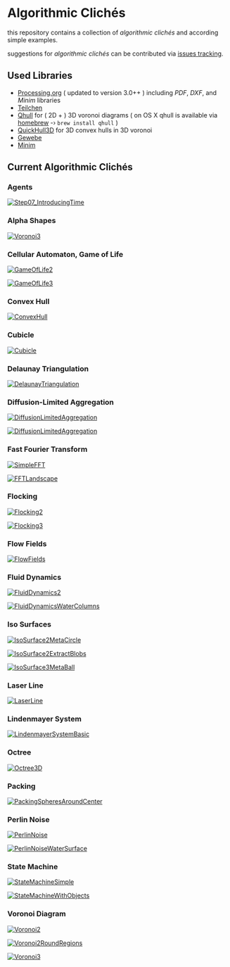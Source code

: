 # Algorithmic Clichés

this repository contains a collection of _algorithmic clichés_ and according simple examples.

suggestions for _algorithmic clichés_ can be contributed via [issues tracking](./issues).

## Used Libraries

* [Processing.org](http://www.processing.org/) ( updated to version 3.0++ ) including _PDF_, _DXF_, and _Minim_ libraries
* [Teilchen](https://github.com/dennisppaul/teilchen)
* [Qhull](http://www.qhull.org/) for ( 2D + ) 3D voronoi diagrams ( on OS X qhull is available via [homebrew](http://brew.sh) -› ```brew install qhull``` )
* [QuickHull3D](http://www.cs.ubc.ca/~lloyd/java/quickhull3d.html) for 3D convex hulls in 3D voronoi
* [Gewebe](https://github.com/dennisppaul/gewebe/)
* [Minim](http://code.compartmental.net/minim/)

## Current Algorithmic Clichés

### Agents

[![Step07_IntroducingTime](./images/sketches/Agents.png)](./src/de/hfkbremen/algorithmiccliches/examples/SketchAgents_Step07_IntroducingTime.java)

### Alpha Shapes

[![Voronoi3](./images/sketches/AlphaShape3.png)](./src/de/hfkbremen/algorithmiccliches/examples/SketchAlphaShape3.java)

### Cellular Automaton, Game of Life

[![GameOfLife2](./images/sketches/CellularAutomataGameOfLife2.png)](./src/de/hfkbremen/algorithmiccliches/examples/SketchCellularAutomataGameOfLife2.java)

[![GameOfLife3](./images/sketches/CellularAutomataGameOfLife3.png)](./src/de/hfkbremen/algorithmiccliches/examples/SketchCellularAutomataGameOfLife3.java)

### Convex Hull

[![ConvexHull](./images/sketches/ConvexHull3.png)](./src/de/hfkbremen/algorithmiccliches/examples/SketchConvexHull3.java)

### Cubicle

[![Cubicle](./images/sketches/Cubicle.png)](./src/de/hfkbremen/algorithmiccliches/examples/SketchCubicle.java)

### Delaunay Triangulation

[![DelaunayTriangulation](./images/sketches/DelaunayTriangulation2.png)](./src/de/hfkbremen/algorithmiccliches/examples/SketchDelaunayTriangulation2.java)

### Diffusion-Limited Aggregation

[![DiffusionLimitedAggregation](./images/sketches/DiffusionLimitedAggregation.png)](./src/de/hfkbremen/algorithmiccliches/examples/SketchDiffusionLimitedAggregation.java)

[![DiffusionLimitedAggregation](./images/sketches/DiffusionLimitedAggregationWithIsoSurfaces.png)](./src/de/hfkbremen/algorithmiccliches/examples/SketchDiffusionLimitedAggregationWithIsoSurfaces.java)

### Fast Fourier Transform

[![SimpleFFT](./images/sketches/FFTSimple.png)](./src/de/hfkbremen/algorithmiccliches/examples/SketchFFTSimple.java)

[![FFTLandscape](./images/sketches/FFTLandscape.png)](./src/de/hfkbremen/algorithmiccliches/examples/SketchFFTLandscape.java)

### Flocking

[![Flocking2](./images/sketches/Flocking2.png)](./src/de/hfkbremen/algorithmiccliches/examples/SketchFlocking2.java)

[![Flocking3](./images/sketches/Flocking3.png)](./src/de/hfkbremen/algorithmiccliches/examples/SketchFlocking3.java)

### Flow Fields

[![FlowFields](./images/sketches/FlowFields.png)](./src/de/hfkbremen/algorithmiccliches/examples/SketchFlowFields.java)

### Fluid Dynamics

[![FluidDynamics2](./images/sketches/FluidDynamics2.png)](./src/de/hfkbremen/algorithmiccliches/examples/SketchFluidDynamics2.java)

[![FluidDynamicsWaterColumns](./images/sketches/FluidDynamicsWaterColumns.png)](./src/de/hfkbremen/algorithmiccliches/examples/SketchFluidDynamicsWaterColumns.java)

### Iso Surfaces

[![IsoSurface2MetaCircle](./images/sketches/IsoSurface2MetaCircle.png)](./src/de/hfkbremen/algorithmiccliches/examples/SketchIsoSurface2MetaCircle.java)

[![IsoSurface2ExtractBlobs](./images/sketches/IsoSurface2ExtractBlobs.png)](./src/de/hfkbremen/algorithmiccliches/examples/SketchIsoSurface2ExtractBlobs.java)

[![IsoSurface3MetaBall](./images/sketches/IsoSurface3MetaBall.png)](./src/de/hfkbremen/algorithmiccliches/examples/SketchIsoSurface3MetaBall.java)

### Laser Line

[![LaserLine](./images/sketches/LaserLine.png)](./src/de/hfkbremen/algorithmiccliches/examples/SketchLaserLine.java)

### Lindenmayer System

[![LindenmayerSystemBasic](./images/sketches/LindenmayerSystemBasic.png)](./src/de/hfkbremen/algorithmiccliches/examples/SketchLindenmayerSystemBasic.java)

### Octree

[![Octree3D](./images/sketches/Octree3D.png)](./src/de/hfkbremen/algorithmiccliches/examples/SketchOctree3D.java)

### Packing

[![PackingSpheresAroundCenter](./images/sketches/PackingSpheresAroundCenter.png)](./src/de/hfkbremen/algorithmiccliches/examples/SketchPackingSpheresAroundCenter.java)

### Perlin Noise

[![PerlinNoise](./images/sketches/PerlinNoise.png)](./src/de/hfkbremen/algorithmiccliches/examples/SketchPerlinNoise.java)

[![PerlinNoiseWaterSurface](./images/sketches/PerlinNoiseWaterSurface.png)](./src/de/hfkbremen/algorithmiccliches/examples/SketchPerlinNoiseWaterSurface.java)

### State Machine

[![StateMachineSimple](./images/sketches/StateMachineSimple.png)](./src/de/hfkbremen/algorithmiccliches/examples/SketchStateMachineSimple.java)

[![StateMachineWithObjects](./images/sketches/StateMachineWithObjects.png)](./src/de/hfkbremen/algorithmiccliches/examples/SketchStateMachineWithObjects.java)

### Voronoi Diagram

[![Voronoi2](./images/sketches/Voronoi2.png)](./src/de/hfkbremen/algorithmiccliches/examples/SketchVoronoi2.java)

[![Voronoi2RoundRegions](./images/sketches/Voronoi2RoundRegions.png)](./src/de/hfkbremen/algorithmiccliches/examples/SketchVoronoi2RoundRegions.java)

[![Voronoi3](./images/sketches/Voronoi3.png)](./src/de/hfkbremen/algorithmiccliches/examples/SketchVoronoi3.java)

